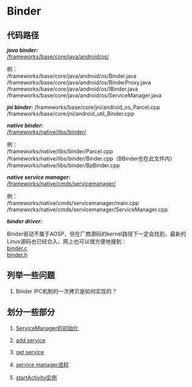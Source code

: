 # Binder

## 代码路径

***java binder:***  
[/frameworks/base/core/java/android/os/](https://cs.android.com/android/platform/superproject/+/master:frameworks/base/core/java/android/os/)  
  
例：  
/frameworks/base/core/java/android/os/Binder.java  
/frameworks/base/core/java/android/os/BinderProxy.java  
/frameworks/base/core/java/android/os/IBinder.java  
/frameworks/base/core/java/android/os/ServiceManager.java  

***jni binder:***
/frameworks/base/core/jni/android_os_Parcel.cpp
/frameworks/base/core/jni/android_util_Binder.cpp

***native binder:***  
[/frameworks/native/libs/binder/](https://cs.android.com/android/platform/superproject/+/master:frameworks/native/libs/binder/)  
  
例：  
/frameworks/native/libs/binder/Parcel.cpp  
/frameworks/native/libs/binder/Binder.cpp（BBinder也在此文件内）  
/frameworks/native/libs/binder/BpBinder.cpp  

***native service manager:***  
[/frameworks/native/cmds/servicemanager/](https://cs.android.com/android/platform/superproject/+/master:frameworks/native/cmds/servicemanager/)  
  
例：  
/frameworks/native/cmds/servicemanager/main.cpp  
/frameworks/native/cmds/servicemanager/ServiceManager.cpp  

***binder driver:***  

Binder驱动不属于AOSP，但在厂商源码的kernel路径下一定会找到，最新的Linux源码也已经合入，网上也可以很方便地搜到：  
[binder.c](https://elixir.bootlin.com/linux/latest/source/drivers/android/binder.c)  
[binder.h](https://elixir.bootlin.com/linux/latest/source/include/uapi/linux/android/binder.h)  

## 列举一些问题

1. Binder IPC机制的一次拷贝是如何实现的？

## 划分一些部分

1. [ServiceManager的初始化](./Android-Binder-1.md)

2. [add service](./Android-Binder-2.md)

3. [get service](./Android-Binder-3.md)

4. [service manager进程](./Android-Binder-4.md)

5. [startActivity实例](./Android-Binder-5.md)
